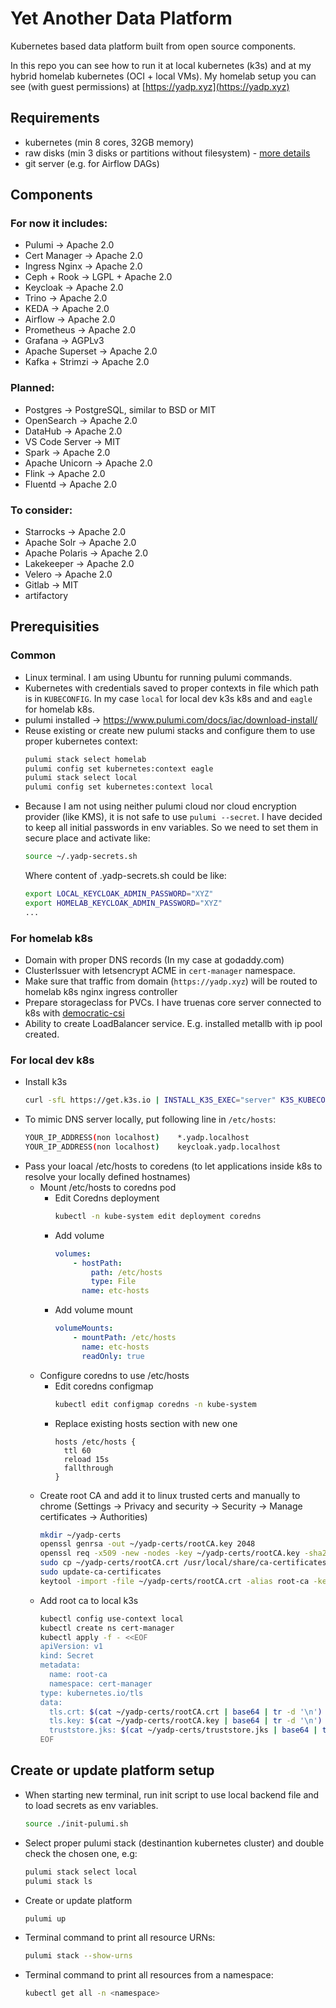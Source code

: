 # Yet Another Data Platform
Kubernetes based data platform built from open source components.

In this repo you can see how to run it at local kubernetes (k3s) and at my hybrid homelab kubernetes (OCI + local VMs). My homelab setup you can see (with guest permissions) at [https://yadp.xyz](https://yadp.xyz)

## Requirements
* kubernetes (min 8 cores, 32GB memory)
* raw disks (min 3 disks or partitions without filesystem) - [more details](https://rook.io/docs/rook/v1.10/Getting-Started/Prerequisites/prerequisites/#ceph-prerequisites)
* git server (e.g. for Airflow DAGs)

## Components

### For now it includes:
* Pulumi -> Apache 2.0
* Cert Manager -> Apache 2.0
* Ingress Nginx -> Apache 2.0
* Ceph + Rook -> LGPL + Apache 2.0
* Keycloak -> Apache 2.0
* Trino -> Apache 2.0
* KEDA -> Apache 2.0
* Airflow -> Apache 2.0
* Prometheus -> Apache 2.0
* Grafana -> AGPLv3
* Apache Superset -> Apache 2.0
* Kafka + Strimzi -> Apache 2.0
### Planned:
* Postgres -> PostgreSQL, similar to BSD or MIT
* OpenSearch -> Apache 2.0
* DataHub -> Apache 2.0
* VS Code Server -> MIT
* Spark -> Apache 2.0
* Apache Unicorn -> Apache 2.0
* Flink -> Apache 2.0
* Fluentd -> Apache 2.0
### To consider:
* Starrocks -> Apache 2.0
* Apache Solr -> Apache 2.0
* Apache Polaris -> Apache 2.0
* Lakekeeper -> Apache 2.0
* Velero -> Apache 2.0
* Gitlab -> MIT
* artifactory

## Prerequisities

### Common
* Linux terminal. I am using Ubuntu for running pulumi commands.
* Kubernetes with credentials saved to proper contexts in file which path is in `KUBECONFIG`. In my case `local` for local dev k3s k8s and and `eagle` for homelab k8s.
* pulumi installed -> https://www.pulumi.com/docs/iac/download-install/
* Reuse existing or create new pulumi stacks and configure them to use proper kubernetes context:
    ```bash
    pulumi stack select homelab
    pulumi config set kubernetes:context eagle
    pulumi stack select local
    pulumi config set kubernetes:context local
    ```
* Because I am not using neither pulumi cloud nor cloud encryption provider (like KMS), it is not safe to use `pulumi --secret`. I have decided to keep all initial passwords in env variables. So we need to set them in secure place and activate like:
    ```bash
    source ~/.yadp-secrets.sh
    ```
    Where content of .yadp-secrets.sh could be like:
    ```bash
    export LOCAL_KEYCLOAK_ADMIN_PASSWORD="XYZ"
    export HOMELAB_KEYCLOAK_ADMIN_PASSWORD="XYZ"
    ...
    ```

### For homelab k8s
* Domain with proper DNS records (In my case at godaddy.com)
* ClusterIssuer with letsencrypt ACME in `cert-manager` namespace.
* Make sure that traffic from domain (`https://yadp.xyz`) will be routed to homelab k8s nginx ingress controller
* Prepare storageclass for PVCs. I have truenas core server connected to k8s with [democratic-csi](https://github.com/democratic-csi/democratic-csi)
* Ability to create LoadBalancer service. E.g. installed metallb with ip pool created.

### For local dev k8s
* Install k3s
    ```bash
    curl -sfL https://get.k3s.io | INSTALL_K3S_EXEC="server" K3S_KUBECONFIG_MODE="644" sh -s - --disable=traefik
    ```
* To mimic DNS server locally, put following line in `/etc/hosts`:
    ```bash
    YOUR_IP_ADDRESS(non localhost)    *.yadp.localhost
    YOUR_IP_ADDRESS(non localhost)    keycloak.yadp.localhost
    ```
* Pass your loacal /etc/hosts to coredens (to let applications inside k8s to resolve your locally defined hostnames)
    * Mount /etc/hosts to coredns pod
        * Edit Coredns deployment
            ```bash
            kubectl -n kube-system edit deployment coredns
            ```
        * Add volume
            ```yml
            volumes:
                - hostPath:
                    path: /etc/hosts
                    type: File
                  name: etc-hosts
            ```
        * Add volume mount
            ```yml
            volumeMounts:
                - mountPath: /etc/hosts
                  name: etc-hosts
                  readOnly: true
            ```
    * Configure coredns to use /etc/hosts
        * Edit coredns configmap
            ```bash
            kubectl edit configmap coredns -n kube-system
            ```
        * Replace existing hosts section with new one
            ```
            hosts /etc/hosts {
              ttl 60
              reload 15s
              fallthrough
            }
            ```
    * Create root CA and add it to linux trusted certs and manually to chrome (Settings -> Privacy and security -> Security -> Manage certificates -> Authorities)
        ```bash
        mkdir ~/yadp-certs
        openssl genrsa -out ~/yadp-certs/rootCA.key 2048
        openssl req -x509 -new -nodes -key ~/yadp-certs/rootCA.key -sha256 -days 1024 -out ~/yadp-certs/rootCA.crt
        sudo cp ~/yadp-certs/rootCA.crt /usr/local/share/ca-certificates/yadp-rootCA.crt
        sudo update-ca-certificates
        keytool -import -file ~/yadp-certs/rootCA.crt -alias root-ca -keystore ~/yadp-certs/truststore.jks -storepass not-needed-pass -noprompt
        ```
    * Add root ca to local k3s
        ```bash
        kubectl config use-context local
        kubectl create ns cert-manager
        kubectl apply -f - <<EOF
        apiVersion: v1
        kind: Secret
        metadata:
          name: root-ca
          namespace: cert-manager
        type: kubernetes.io/tls
        data:
          tls.crt: $(cat ~/yadp-certs/rootCA.crt | base64 | tr -d '\n')
          tls.key: $(cat ~/yadp-certs/rootCA.key | base64 | tr -d '\n')
          truststore.jks: $(cat ~/yadp-certs/truststore.jks | base64 | tr -d '\n')
        EOF

        ```

## Create or update platform setup
* When starting new terminal, run init script to use local backend file and to load secrets as env variables.
    ```bash
    source ./init-pulumi.sh
    ```
* Select proper pulumi stack (destinantion kubernetes cluster) and double check the chosen one, e.g:
    ```bash
    pulumi stack select local
    pulumi stack ls
    ```
* Create or update platform
    ```bash
    pulumi up
    ```
* Terminal command to print all resource URNs:
    ```bash
    pulumi stack --show-urns
    ```
* Terminal command to print all resources from a namespace:
    ```bash
    kubectl get all -n <namespace>
    ```

